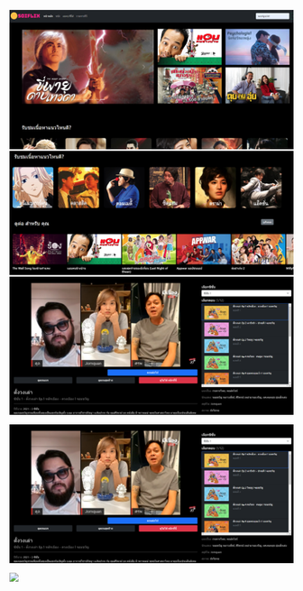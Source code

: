 ![](assets/1.PNG)
![](assets/2.PNG)
![](assets/3.PNG)

[![DEMO](assets/3.PNG)](https://youtu.be/XSeB3aU79fI)

[![](https://img.youtube.com/vi/XSeB3aU79fI/0.jpg)](https://www.youtube.com/watch?v=XSeB3aU79fI)
